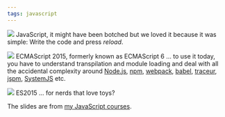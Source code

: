 ```yaml
---
tags: javascript
---
```


[<img class="jb-main-img" src="https://lh3.googleusercontent.com/-Rn4NETac2oE/VdOkYhGBQPI/AAAAAAAACXA/75svoCZGHT4/s1152-Ic42/ES6.001.jpg">](https://lh3.googleusercontent.com/-Rn4NETac2oE/VdOkYhGBQPI/AAAAAAAACXA/75svoCZGHT4/s1152-Ic42/ES6.001.jpg)
JavaScript, it might have been botched but we loved it because it was simple: Write the code and press *reload*.

[<img class="jb-main-img" src="https://lh3.googleusercontent.com/-xnRSq4t91UY/VdOkYsjwOUI/AAAAAAAACXE/PtjEFoXvhFQ/s1152-Ic42/ES6.002.jpg">](https://lh3.googleusercontent.com/-xnRSq4t91UY/VdOkYsjwOUI/AAAAAAAACXE/PtjEFoXvhFQ/s1152-Ic42/ES6.002.jpg)
ECMAScript 2015, formerly known as ECMAScript 6 ... to use it today, you have to understand transpilation and module loading and deal with all the accidental complexity around [Node.js](https://nodejs.org/), [npm](http://npmjs.org/), [webpack](http://webpack.github.io/), [babel](https://babeljs.io/), [traceur](https://github.com/google/traceur-compiler), [jspm](http://jspm.io/), [SystemJS](https://github.com/systemjs/systemjs) etc.

[<img class="jb-main-img" src="https://lh3.googleusercontent.com/-9kOygxPdL6k/VdOkYcEUqII/AAAAAAAACW8/xdoxz9OVZ4g/s1152-Ic42/ES6.003.jpg">](https://lh3.googleusercontent.com/-9kOygxPdL6k/VdOkYcEUqII/AAAAAAAACW8/xdoxz9OVZ4g/s1152-Ic42/ES6.003.jpg)
ES2015 ... for nerds that love toys?

The slides are from [my JavaScript courses](http://www.ivorycode.com/#schulung).
